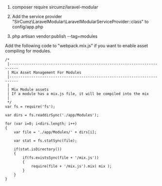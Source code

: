 1. composer require sircumz/laravel-modular

2. Add the service provider "SirCumz\LaravelModular\LaravelModularServiceProvider::class" to config/app.php

3. php artisan vendor:publish --tag=modules

Add the following code to "webpack.mix.js" if you want to enable asset compiling for modules.

    /*
     |--------------------------------------------------------------------------
     | Mix Asset Management For Modules
     |--------------------------------------------------------------------------
     |
     | Mix Module assets
     | If a module has a mix.js file, it will be compiled into the mix
     |
     */
    var fs = require('fs');

    var dirs = fs.readdirSync('./app/Modules');

    for (var i=0; i<dirs.length; i++) 
    {
        var file = './app/Modules/' + dirs[i];

        var stat = fs.statSync(file);

        if(stat.isDirectory())
        {
            if(fs.existsSync(file + '/mix.js'))
            {                 
                require(file + '/mix.js').mix( mix );
            }             
        }    
    }
